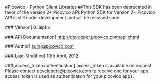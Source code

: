 #Picovico - Python Client Libraries
##This SDK has been deprecated in favor of the version 2+ Picovico API. Python SDK for Version 2+ Picovico API is still under development and will be released soon.

###[Version]
0.1alpha

###[API Documentation]
http://developer.picovico.com/api.xhtml

###[Author]
suraj@picovico.com

###[Last-Modified]
10th April, 2012

###[access_token:authentication]
access_token is available on request. Please contact developers@picovico.com to receive one for your app.
access_token is used as authentication for your picovico apps.
